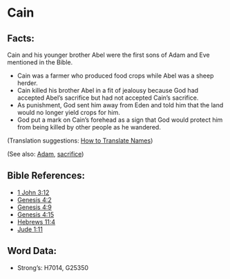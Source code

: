 # Cain

## Facts:

Cain and his younger brother Abel were the first sons of Adam and Eve mentioned in the Bible.

* Cain was a farmer who produced food crops while Abel was a sheep herder.
* Cain killed his brother Abel in a fit of jealousy because God had accepted Abel’s sacrifice but had not accepted Cain’s sacrifice.
* As punishment, God sent him away from Eden and told him that the land would no longer yield crops for him.
* God put a mark on Cain’s forehead as a sign that God would protect him from being killed by other people as he wandered.

(Translation suggestions: [How to Translate Names](rc://en/ta/man/translate/translate-names))

(See also: [Adam](../names/adam.md), [sacrifice](../other/sacrifice.md))

## Bible References:

* [1 John 3:12](rc://en/tn/help/1jn/03/12)
* [Genesis 4:2](rc://en/tn/help/gen/04/02)
* [Genesis 4:9](rc://en/tn/help/gen/04/09)
* [Genesis 4:15](rc://en/tn/help/gen/04/15)
* [Hebrews 11:4](rc://en/tn/help/heb/11/04)
* [Jude 1:11](rc://en/tn/help/jud/01/11)

## Word Data:

* Strong’s: H7014, G25350

